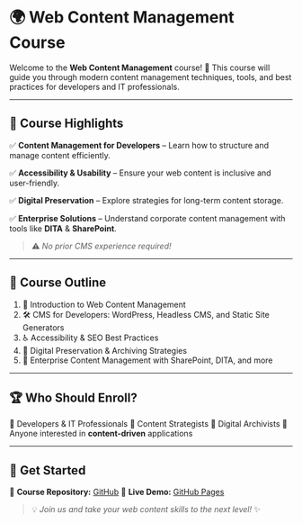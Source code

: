 # 🌍 Web Content Management Course

Welcome to the **Web Content Management** course! 🚀 This course will guide you through modern content management techniques, tools, and best practices for developers and IT professionals.

---

## 📌 Course Highlights

✅ **Content Management for Developers** – Learn how to structure and manage content efficiently.  

✅ **Accessibility & Usability** – Ensure your web content is inclusive and user-friendly.  

✅ **Digital Preservation** – Explore strategies for long-term content storage.  

✅ **Enterprise Solutions** – Understand corporate content management with tools like **DITA** & **SharePoint**.  

> ⚠️ *No prior CMS experience required!*

---

## 📅 Course Outline

1. 📖 Introduction to Web Content Management
2. 🛠️ CMS for Developers: WordPress, Headless CMS, and Static Site Generators
3. ♿ Accessibility & SEO Best Practices
4. 💾 Digital Preservation & Archiving Strategies
5. 🏢 Enterprise Content Management with SharePoint, DITA, and more

---

## 🏆 Who Should Enroll?

🎯 Developers & IT Professionals
🎯 Content Strategists
🎯 Digital Archivists
🎯 Anyone interested in **content-driven** applications

---

## 🚀 Get Started

📌 **Course Repository:** [GitHub](https://github.com/your-repo)
📌 **Live Demo:** [GitHub Pages](https://your-github-username.github.io/web-content-management)

> 💡 *Join us and take your web content skills to the next level!* ✨
